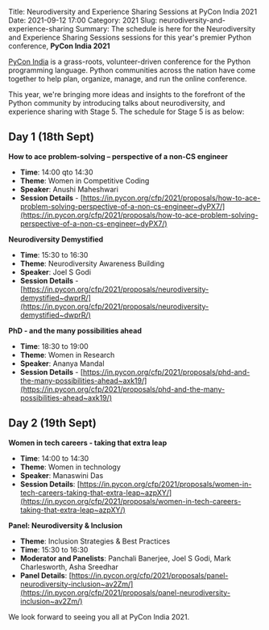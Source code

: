 Title: Neurodiversity and Experience Sharing Sessions at PyCon India 2021
Date: 2021-09-12 17:00
Category: 2021
Slug: neurodiversity-and-experience-sharing
Summary: The schedule is here for the Neurodiversity and Experience Sharing Sessions sessions for this year's premier Python conference, **PyCon India 2021**

[PyCon India](https://in.pycon.org/2021/) is a grass-roots, volunteer-driven conference for the Python programming language. Python communities across the nation have come together to help plan, organize, manage, and run the online conference.

This year, we're bringing more ideas and insights to the forefront of the Python community by introducing talks about neurodiversity, and experience sharing with Stage 5. The schedule for Stage 5 is as below:

## Day 1 (18th Sept)

**How to ace problem-solving – perspective of a non-CS engineer**

- **Time**: 14:00 qto 14:30
- **Theme**: Women in Competitive Coding
- **Speaker**: Anushi Maheshwari
- **Session Details** - [https://in.pycon.org/cfp/2021/proposals/how-to-ace-problem-solving-perspective-of-a-non-cs-engineer~dyPX7/](https://in.pycon.org/cfp/2021/proposals/how-to-ace-problem-solving-perspective-of-a-non-cs-engineer~dyPX7/)


**Neurodiversity Demystified**

- **Time**: 15:30 to 16:30
- **Theme**: Neurodiversity Awareness Building
- **Speaker**: Joel S Godi
- **Session Details** - [https://in.pycon.org/cfp/2021/proposals/neurodiversity-demystified~dwprR/](https://in.pycon.org/cfp/2021/proposals/neurodiversity-demystified~dwprR/)


**PhD - and the many possibilities ahead**

- **Time**: 18:30 to 19:00
- **Theme**: Women in Research
- **Speaker**: Ananya Mandal
- **Session Details** - [https://in.pycon.org/cfp/2021/proposals/phd-and-the-many-possibilities-ahead~axk19/](https://in.pycon.org/cfp/2021/proposals/phd-and-the-many-possibilities-ahead~axk19/)


## Day 2 (19th Sept)

**Women in tech careers - taking that extra leap**

- **Time**: 14:00 to 14:30
- **Theme**: Women in technology
- **Speaker**: Manaswini Das
- **Session Details**: [https://in.pycon.org/cfp/2021/proposals/women-in-tech-careers-taking-that-extra-leap~azpXY/](https://in.pycon.org/cfp/2021/proposals/women-in-tech-careers-taking-that-extra-leap~azpXY/)


**Panel: Neurodiversity & Inclusion**

- **Theme**: Inclusion Strategies & Best Practices
- **Time**: 15:30 to 16:30
- **Moderator and Panelists**: Panchali Banerjee, Joel S Godi, Mark Charlesworth, Asha Sreedhar
- **Panel Details**: [https://in.pycon.org/cfp/2021/proposals/panel-neurodiversity-inclusion~av2Zm/](https://in.pycon.org/cfp/2021/proposals/panel-neurodiversity-inclusion~av2Zm/)


We look forward to seeing you all at PyCon India 2021.
